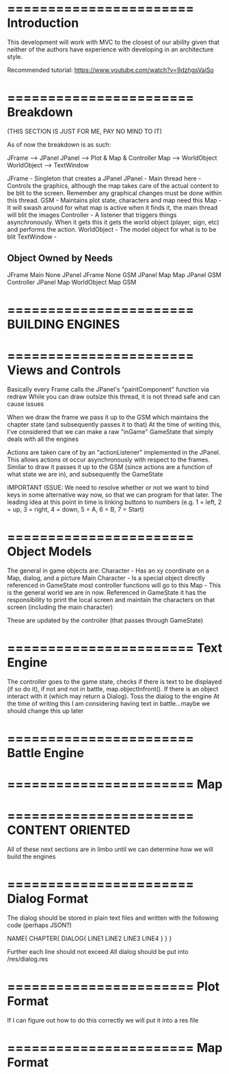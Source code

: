 
=======================
Introduction
=======================

This development will work with MVC to the closest of our ability given that neither of the authors have 
experience with developing in an architecture style.

Recommended tutorial: https://www.youtube.com/watch?v=9dzhgsVaiSo


=======================
Breakdown
=======================
(THIS SECTION IS JUST FOR ME, PAY NO MIND TO IT)

As of now the breakdown is as such:

 JFrame --> JPanel
 JPanel --> Plot & Map & Controller
 Map --> WorldObject
 WorldObject --> TextWindow

 JFrame - Singleton that creates a JPanel
 JPanel - Main thread here - Controls the graphics, although the map takes care of 
 	the actual content to be blit to the screen. Remember any graphical changes must
 	be done within this thread.
 GSM - Maintains plot state, characters and map need this
 Map - It will swash around for what map is active
 	when it finds it, the main thread will blit the images
 Controller - A listener that triggers things asynchronously. When it gets this it
 	gets the world object (player, sign, etc) and performs the action. 
 WorldObject - The model object for what is to be blit
 TextWindow - 
 
 Object			Owned by	Needs
 ---------------------------------
 JFrame			Main		None
 JPanel			JFrame		None
 GSM			JPanel		Map
 Map			JPanel		GSM	
 Controller		JPanel		Map
 WorldObject	Map			GSM


=======================
BUILDING ENGINES
=======================

=======================
Views and Controls
=======================
Basically every Frame calls the JPanel's "paintComponent" function via redraw
While you can draw outsize this thread, it is not thread safe and can cause issues

When we draw the frame we pass it up to the GSM which maintains the chapter state (and subsequently passes it to that)
		At the time of writing this, I've considered that we can make a raw "inGame" GameState that simply deals with all the engines

Actions are taken care of by an "actionListener" implemented in the JPanel. This allows actions ot occur asynchronously with respect to the frames. Similar to draw it passes it up to the GSM (since actions are a function of what state we are in), and subsequently the GameState


IMPORTANT ISSUE: We need to resolve whether or not we want to bind keys in some alternative way now, so that we can program for that later. The leading idea at this point in time is linking buttons to numbers (e.g. 1 = left, 2 = up, 3 = right, 4 = down, 5 = A, 6 = B, 7 = Start)

=======================
Object Models
=======================
The general in game objects are:
	Character - Has an xy coordinate on a Map, dialog, and a picture
		Main Character - Is a special object directly referenced in GameState most controller functions will go to this
	Map - This is the general world we are in now. Referenced in GameState it has the responsibility to print the local screen and maintain the characters on that screen (including the main character)

These are updated by the controller (that passes through GameState)


=======================
Text Engine
=======================
The controller goes to the game state, checks if there is text to be displayed (if so do it), if not and not in battle, map.objectInfront(). If there is an object interact with it (which may return a Dialog). Toss the dialog to the engine 
	At the time of writing this I am considering having text in battle...maybe we should change this up later

=======================
Battle Engine
=======================


=======================
Map
=======================





=======================
CONTENT ORIENTED
=======================
All of these next sections are in limbo until we can determine how we will build the engines

=======================
Dialog Format
=======================
The dialog should be stored in plain text files and written with the following code (perhaps JSON?)

NAME{
	CHAPTER{
		DIALOG{
			LINE1
			LINE2
			LINE3
			LINE4
		}
	}
}

Further each line should not exceed <CHARACTER LIMIT TO BE DETERMINED LATER>
All dialog should be put into /res/dialog.res


=======================
Plot Format
=======================
If I can figure out how to do this correctly we will put it into a res file


=======================
Map Format
=======================

